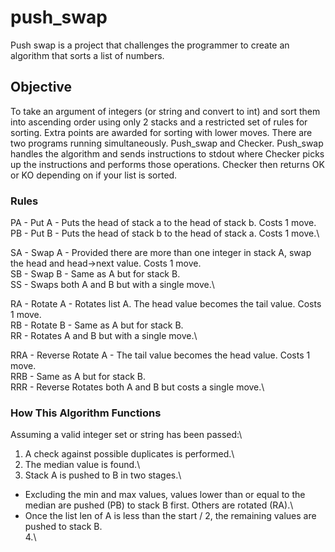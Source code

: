 # push_swap

Push swap is a project that challenges the programmer to create an algorithm that sorts a list of numbers.

## Objective

To take an argument of integers (or string and convert to int) and sort them into ascending order using only 2 stacks and a restricted set of rules for sorting. Extra points are awarded for sorting with lower moves. There are two programs running simultaneously. Push_swap and Checker. Push_swap handles the algorithm and sends instructions to stdout where Checker picks up the instructions and performs those operations. Checker then returns OK or KO depending on if your list is sorted.

### Rules

PA - Put A - Puts the head of stack a to the head of stack b. Costs 1 move.\
PB - Put B - Puts the head of stack b to the head of stack a. Costs 1 move.\

SA - Swap A - Provided there are more than one integer in stack A, swap the head and head->next value. Costs 1 move.\
SB - Swap B - Same as A but for stack B.\
SS - Swaps both A and B but with a single move.\

RA - Rotate A - Rotates list A. The head value becomes the tail value. Costs 1 move.\
RB - Rotate B - Same as A but for stack B.\
RR - Rotates A and B but with a single move.\

RRA - Reverse Rotate A - The tail value becomes the head value. Costs 1 move.\
RRB - Same as A but for stack B.\
RRR - Reverse Rotates both A and B but costs a single move.\

### How This Algorithm Functions

Assuming a valid integer set or string has been passed:\

1.  A check against possible duplicates is performed.\
2.  The median value is found.\
3.  Stack A is pushed to B in two stages.\
  * Excluding the min and max values, values lower than or equal to the median are pushed (PB) to stack B first. Others are rotated (RA).\
  * Once the list len of A is less than the start / 2, the remaining values are pushed to stack B.  
4.\
